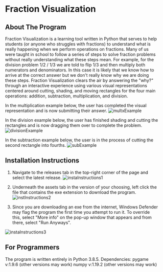 # Fraction Visualization

## About The Program
Fraction Visualization is a learning tool written in Python that serves to help students (or anyone who struggles with fractions) to understand what is really happening when we perform operations on fractions. Many of us were taught in school to follow a series of steps to solve fraction problems without really understanding what these steps mean. For example, for the division problem 1/2 / 1/3 we are told to flip 1/3 and then multiply both numerators and denominators. In this case it is likely that we know how to arrive at the correct answer but we don't really know why we are doing these steps. Fraction Visualization clears the air by answering the "why?" through an interactive experience using various visual representations centered around cutting, shading, and moving rectangles for the four main operations: addition, subtraction, multiplication, and division.


In the multiplication example below, the user has completed the visual representation and is now submitting their answer.
![multxExample](https://user-images.githubusercontent.com/46041406/114633968-89bc2f80-9c8f-11eb-98c3-bd8d4b2754f5.png)

In the division example below, the user has finished shading and cutting the rectangles and is now dragging them over to complete the problem.
![divisionExample](https://user-images.githubusercontent.com/46041406/114634048-b96b3780-9c8f-11eb-9c38-8ac2bb3fe9cb.png)

In the subtraction example below, the user is in the process of cutting the second rectangle into fourths.
![subExample](https://user-images.githubusercontent.com/46041406/114634088-cd169e00-9c8f-11eb-950e-b30897c56191.png)

## Installation Instructions
1) Navigate to the releases tab in the top-right corner of the page and select the latest release.
![instaInstructions1](https://user-images.githubusercontent.com/46041406/114757260-9e4d0600-9d29-11eb-828c-2982c9c6cb81.png)

2) Underneath the assets tab in the version of your choosing, left click the file that contains the exe extension to download the program.
![instInstructions2](https://user-images.githubusercontent.com/46041406/114757794-495dbf80-9d2a-11eb-9bc1-91a984092d60.png)

3) Since you are downloading an exe from the internet, Windows Defender may flag the program the first time you attempt to run it. To override this, select "More info" on the pop-up window that appears and from there, select "Run Anyways".

![instaInstructions3](https://user-images.githubusercontent.com/46041406/115061008-8fe02500-9eb6-11eb-8566-2e916bfd6076.png)

## For Programmers
The program is written entirely in Python 3.8.5.
Dependencies:
pygame v:1.9.6 (other versions may work)
numpy v:1.19.2 (other versions may work)

